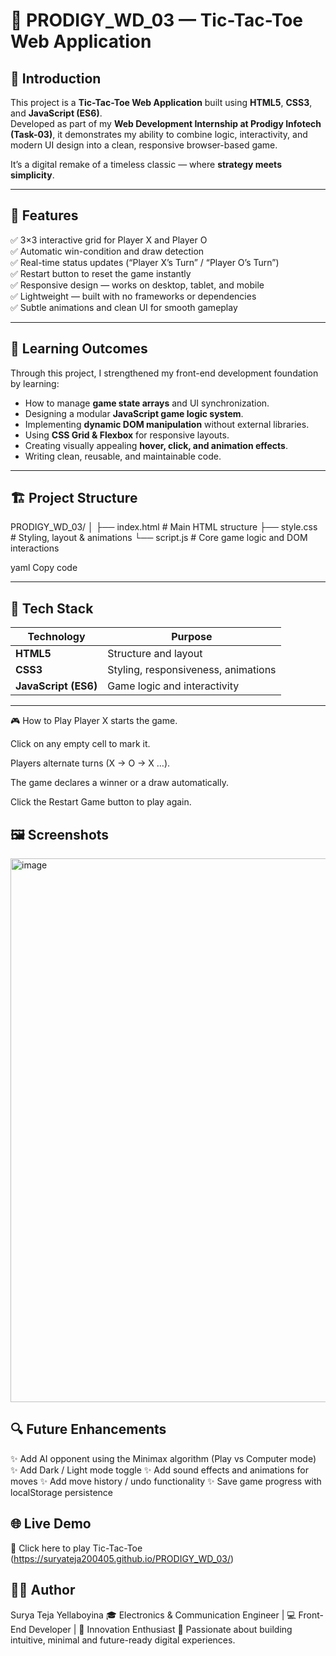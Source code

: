 # 🎯 PRODIGY_WD_03 — Tic-Tac-Toe Web Application  


## 🧩 Introduction  
This project is a **Tic-Tac-Toe Web Application** built using **HTML5**, **CSS3**, and **JavaScript (ES6)**.  
Developed as part of my **Web Development Internship at Prodigy Infotech (Task-03)**, it demonstrates my ability to combine logic, interactivity, and modern UI design into a clean, responsive browser-based game.  

It’s a digital remake of a timeless classic — where **strategy meets simplicity**.

---

## 🚀 Features  
✅ 3×3 interactive grid for Player X and Player O  
✅ Automatic win-condition and draw detection  
✅ Real-time status updates (“Player X’s Turn” / “Player O’s Turn”)  
✅ Restart button to reset the game instantly  
✅ Responsive design — works on desktop, tablet, and mobile  
✅ Lightweight — built with no frameworks or dependencies  
✅ Subtle animations and clean UI for smooth gameplay  

---

## 🧠 Learning Outcomes  
Through this project, I strengthened my front-end development foundation by learning:  
- How to manage **game state arrays** and UI synchronization.  
- Designing a modular **JavaScript game logic system**.  
- Implementing **dynamic DOM manipulation** without external libraries.  
- Using **CSS Grid & Flexbox** for responsive layouts.  
- Creating visually appealing **hover, click, and animation effects**.  
- Writing clean, reusable, and maintainable code.  

---

## 🏗️ Project Structure  
PRODIGY_WD_03/
│
├── index.html # Main HTML structure
├── style.css # Styling, layout & animations
└── script.js # Core game logic and DOM interactions

yaml
Copy code

---

## 🧰 Tech Stack  
| Technology | Purpose |
|-------------|----------|
| **HTML5** | Structure and layout |
| **CSS3** | Styling, responsiveness, animations |
| **JavaScript (ES6)** | Game logic and interactivity |

---


🎮 How to Play
Player X starts the game.

Click on any empty cell to mark it.

Players alternate turns (X → O → X …).

The game declares a winner or a draw automatically.

Click the Restart Game button to play again.

## 🖼️ Screenshots
<img width="1918" height="870" alt="image" src="https://github.com/user-attachments/assets/be8f210d-3652-428f-8263-d33124faad9b" />


## 🔍 Future Enhancements
✨ Add AI opponent using the Minimax algorithm (Play vs Computer mode)
✨ Add Dark / Light mode toggle
✨ Add sound effects and animations for moves
✨ Add move history / undo functionality
✨ Save game progress with localStorage persistence

## 🌐 Live Demo

🔗 Click here to play Tic-Tac-Toe
(https://suryateja200405.github.io/PRODIGY_WD_03/)



## 🧑‍💻 Author

Surya Teja Yellaboyina
🎓 Electronics & Communication Engineer | 💻 Front-End Developer | 🚀 Innovation Enthusiast
🌟 Passionate about building intuitive, minimal and future-ready digital experiences.

